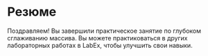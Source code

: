 # Резюме

Поздравляем! Вы завершили практическое занятие по глубоком сглаживанию массива. Вы можете практиковаться в других лабораторных работах в LabEx, чтобы улучшить свои навыки.
